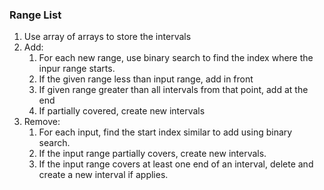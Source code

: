 ### Range List

1. Use array of arrays to store the intervals
2. Add:
   1. For each new range, use binary search to find the index where the inpur range starts.
   2. If the given range less than input range, add in front
   3. If given range greater than all intervals from that point, add at the end
   4. If partially covered, create new intervals
3. Remove:
   1. For each input, find the start index similar to add using binary search.
   2. If the input range partially covers, create new intervals.
   3. If the input range covers at least one end of an interval, delete and create a new interval if applies.
